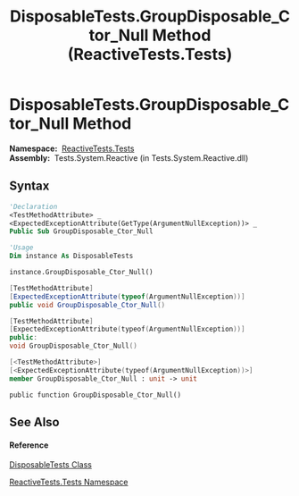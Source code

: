 ﻿---
title: DisposableTests.GroupDisposable_Ctor_Null Method  (ReactiveTests.Tests)
TOCTitle: GroupDisposable_Ctor_Null Method
ms:assetid: M:ReactiveTests.Tests.DisposableTests.GroupDisposable_Ctor_Null
ms:mtpsurl: https://msdn.microsoft.com/en-us/library/reactivetests.tests.disposabletests.groupdisposable_ctor_null(v=VS.103)
ms:contentKeyID: 36620654
ms.date: 06/28/2011
mtps_version: v=VS.103
f1_keywords:
- ReactiveTests.Tests.DisposableTests.GroupDisposable_Ctor_Null
dev_langs:
- CSharp
- JScript
- VB
- FSharp
- c++
---

# DisposableTests.GroupDisposable\_Ctor\_Null Method

**Namespace:**  [ReactiveTests.Tests](hh289046\(v=vs.103\).md)  
**Assembly:**  Tests.System.Reactive (in Tests.System.Reactive.dll)

## Syntax

``` vb
'Declaration
<TestMethodAttribute> _
<ExpectedExceptionAttribute(GetType(ArgumentNullException))> _
Public Sub GroupDisposable_Ctor_Null
```

``` vb
'Usage
Dim instance As DisposableTests

instance.GroupDisposable_Ctor_Null()
```

``` csharp
[TestMethodAttribute]
[ExpectedExceptionAttribute(typeof(ArgumentNullException))]
public void GroupDisposable_Ctor_Null()
```

``` c++
[TestMethodAttribute]
[ExpectedExceptionAttribute(typeof(ArgumentNullException))]
public:
void GroupDisposable_Ctor_Null()
```

``` fsharp
[<TestMethodAttribute>]
[<ExpectedExceptionAttribute(typeof(ArgumentNullException))>]
member GroupDisposable_Ctor_Null : unit -> unit 
```

``` jscript
public function GroupDisposable_Ctor_Null()
```

## See Also

#### Reference

[DisposableTests Class](hh315231\(v=vs.103\).md)

[ReactiveTests.Tests Namespace](hh289046\(v=vs.103\).md)

